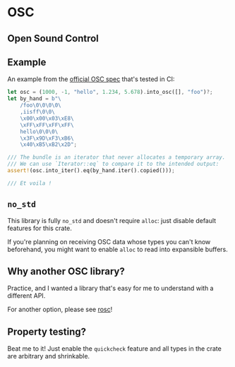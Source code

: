 # OSC
## Open Sound Control

## Example

An example from the [official OSC spec](https://opensoundcontrol.stanford.edu/spec-1_0-examples.html#osc-message-examples) that's tested in CI:
```rust
let osc = (1000, -1, "hello", 1.234, 5.678).into_osc([], "foo")?;
let by_hand = b"\
    /foo\0\0\0\0\
    ,iisff\0\0\
    \x00\x00\x03\xE8\
    \xFF\xFF\xFF\xFF\
    hello\0\0\0\
    \x3F\x9D\xF3\xB6\
    \x40\xB5\xB2\x2D";

/// The bundle is an iterator that never allocates a temporary array.
/// We can use `Iterator::eq` to compare it to the intended output:
assert!(osc.into_iter().eq(by_hand.iter().copied()));

/// Et voila !
```

## `no_std`

This library is fully `no_std` and doesn't require `alloc`: just disable default features for this crate.

If you're planning on receiving OSC data whose types you can't know beforehand,
you might want to enable `alloc` to read into expansible buffers.

## Why another OSC library?

Practice, and I wanted a library that's easy for me to understand with a different API.

For another option, please see [rosc](https://github.com/klingtnet/rosc)!

## Property testing?

Beat me to it! Just enable the `quickcheck` feature and all types in the crate are arbitrary and shrinkable.
